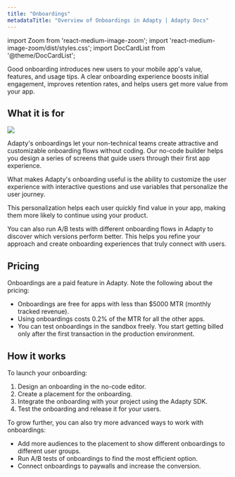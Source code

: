 ```yaml
---
title: "Onboardings"
metadataTitle: "Overview of Onboardings in Adapty | Adapty Docs"
---
```


import Zoom from 'react-medium-image-zoom';
import 'react-medium-image-zoom/dist/styles.css';
import DocCardList from '@theme/DocCardList';

<DocCardList />

Good onboarding introduces new users to your mobile app's value, features, and usage tips. A clear onboarding experience boosts initial engagement, improves retention rates, and helps users get more value from your app.

## What it is for

   <Zoom>
   <img src={require('./img/onboardings1.webp').default}
   style={{
   border: '1px solid #727272', /* border width and color */
   width: '700px', /* image width */
   display: 'block', /* for alignment */
   margin: '0 auto' /* center alignment */
   }}
   />
   </Zoom>

Adapty's onboardings let your non-technical teams create attractive and customizable onboarding flows without coding. Our no-code builder helps you design a series of screens that guide users through their first app experience.

What makes Adapty's onboarding useful is the ability to customize the user experience with interactive questions and use variables that personalize the user journey.

This personalization helps each user quickly find value in your app, making them more likely to continue using your product.

You can also run A/B tests with different onboarding flows in Adapty to discover which versions perform better. This helps you refine your approach and create onboarding experiences that truly connect with users.

## Pricing

Onboardings are a paid feature in Adapty. Note the following about the pricing:

- Onboardings are free for apps with less than $5000 MTR (monthly tracked revenue).
- Using onboardings costs 0.2% of the MTR for all the other apps.
- You can test onboardings in the sandbox freely. You start getting billed only after the first transaction in the production environment.

## How it works

To launch your onboarding:

1. Design an onboarding in the no-code editor.
2. Create a placement for the onboarding.
3. Integrate the onboarding with your project using the Adapty SDK.
4. Test the onboarding and release it for your users.

To grow further, you can also try more advanced ways to work with onboardings:

- Add more audiences to the placement to show different onboardings to different user groups.
- Run A/B tests of onboardings to find the most efficient option.
- Connect onboardings to paywalls and increase the conversion.